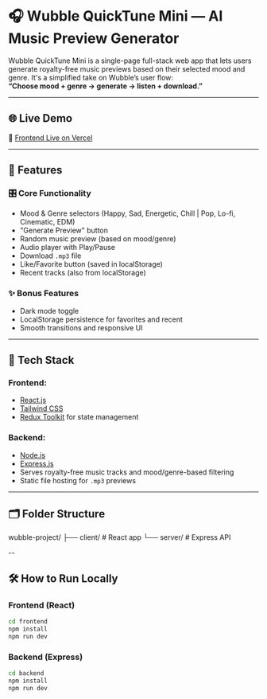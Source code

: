 # 🎧 Wubble QuickTune Mini — AI Music Preview Generator

Wubble QuickTune Mini is a single-page full-stack web app that lets users generate royalty-free music previews based on their selected mood and genre. It's a simplified take on Wubble’s user flow:  
**“Choose mood + genre → generate → listen + download.”**

---

## 🌐 Live Demo
🔗 [Frontend Live on Vercel](https://wubble-music-application.vercel.app/)  

---

## 🚀 Features

### 🎛 Core Functionality
- Mood & Genre selectors (Happy, Sad, Energetic, Chill | Pop, Lo-fi, Cinematic, EDM)
- "Generate Preview" button
- Random music preview (based on mood/genre)
- Audio player with Play/Pause
- Download `.mp3` file
- Like/Favorite button (saved in localStorage)
- Recent tracks (also from localStorage)

### ✨ Bonus Features
- Dark mode toggle
- LocalStorage persistence for favorites and recent
- Smooth transitions and responsive UI

---

## 🧠 Tech Stack

### Frontend:
- [React.js](https://react.dev)
- [Tailwind CSS](https://tailwindcss.com)
- [Redux Toolkit](https://redux-toolkit.js.org) for state management

### Backend:
- [Node.js](https://nodejs.org)
- [Express.js](https://expressjs.com)
- Serves royalty-free music tracks and mood/genre-based filtering
- Static file hosting for `.mp3` previews

---

## 🗂 Folder Structure
wubble-project/
├── client/ # React app
└── server/ # Express API

--

## 🛠 How to Run Locally

### Frontend (React)
```bash
cd frontend
npm install
npm run dev
```

### Backend (Express)
```bash
cd backend
npm install
npm run dev
```

